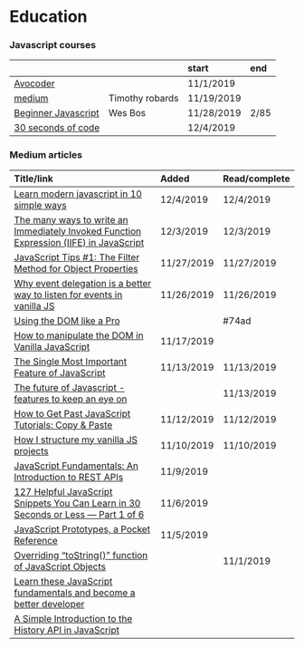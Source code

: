 # Education

### Javascript courses

|  |  | start | end |
| :--- | :--- | :--- | :--- |
| [Avocoder](https://bit.ly/2OvxFSP) |  | 11/1/2019 |  |
| [medium](https://medium.com/@timothyrobards) | Timothy robards | 11/19/2019 |  |
| [Beginner Javascript](https://courses.wesbos.com/account) | Wes Bos | 11/28/2019 | 2/85 |
| [30 seconds of code](%20%20https://www.30secondsofcode.org/) |  | 12/4/2019 |  |

### Medium articles

| Title/link | Added | Read/complete |
| :--- | :--- | :--- |
| [Learn modern javascript in 10 simple ways](https://blog.usejournal.com/10-fun-things-to-do-in-javascript-6fea173d2199) | 12/4/2019 | 12/4/2019 |
| [The many ways to write an Immediately Invoked Function Expression \(IIFE\) in JavaScript](https://gomakethings.com/the-many-ways-to-write-an-immediately-invoked-function-expression-iife-in-javascript) | 12/3/2019 | 12/3/2019 |
| [JavaScript Tips \#1: The Filter Method for Object Properties](http://pop.frontendweekly.co/Fj2Hg5) | 11/27/2019 | 11/27/2019 |
| [Why event delegation is a better way to listen for events in vanilla JS](https://gomakethings.com/why-event-delegation-is-a-better-way-to-listen-for-events-in-vanilla-js/) | 11/26/2019 | 11/26/2019 |
| [Using the DOM like a Pro](https://itnext.io/using-the-dom-like-a-pro-163a6c552eba) |  | \#74ad |
| [How to manipulate the DOM in Vanilla JavaScript](https://medium.com/free-code-camp/dom-manipulation-in-vanilla-js-2036a568dcd9) | 11/17/2019 |  |
| [The Single Most Important Feature of JavaScript](https://medium.com/better-programming/the-single-most-important-feature-of-javascript-d65ae448eb19) | 11/13/2019 | 11/13/2019 |
| [The future of Javascript - features to keep an eye on](https://dev.to/christopherkade/the-future-of-javascript-features-to-keep-an-eye-on-3d0h) |  | 11/13/2019 |
| [How to Get Past JavaScript Tutorials: Copy & Paste](https://carlanderson.xyz/copy-and-paste-past-javascript-tutorials/) | 11/12/2019 | 11/12/2019 |
| [How I structure my vanilla JS projects](https://gomakethings.com/how-i-structure-my-vanilla-js-projects/) | 11/10/2019 | 11/10/2019 |
| [JavaScript Fundamentals: An Introduction to REST APIs](https://itnext.io/javascript-fundamentals-an-introduction-to-rest-apis-7cbe8a809d3b) | 11/9/2019 |  |
| [127 Helpful JavaScript Snippets You Can Learn in 30 Seconds or Less — Part 1 of 6](https://medium.com/better-programming/127-helpful-javascript-snippets-you-can-learn-in-30-seconds-or-less-part-1-of-6-bc2bc890dfe5) | 11/6/2019 |  |
| [JavaScript Prototypes, a Pocket Reference](https://medium.com/@ajmeyghani/javascript-prototypes-a-pocket-reference-d88f550ffce3) | 11/5/2019 |  |
| [Overriding “toString\(\)” function of JavaScript Objects](https://medium.com/javascript-in-plain-english/overriding-tostring-function-of-javascript-objects-dd3545ba6254) |  | 11/1/2019 |
| [Learn these JavaScript fundamentals and become a better developer](https://medium.com/@cristiansalcescu/learn-these-javascript-fundamentals-and-become-a-better-developer-2a031a0dc9cf) |  |  |
| [A Simple Introduction to the History API in JavaScript](https://medium.com/young-coder/a-simple-introduction-to-the-history-api-in-javascript-85b879d3d87e) |  |  |

